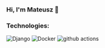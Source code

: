 ### Hi, I'm Mateusz 👋

<h3> Technologies: </h3>
<p>
  <img alt="Django" src="https://img.shields.io/badge/-Django-092E20?style=for-the-badge&logo=django&logoColor=green" />
  <img alt="Docker" src="https://img.shields.io/badge/-Docker-46a2f1?style=flat-square&logo=docker&logoColor=green" />
  <img alt="github actions" src="https://img.shields.io/badge/-Github_Actions-2088FF?style=flat-square&logo=github-actions&logoColor=white" />
</p>
<!--
**m-miler/m-miler** is a ✨ _special_ ✨ repository because its `README.md` (this file) appears on your GitHub profile.

Here are some ideas to get you started:

- 🔭 I’m currently working on ...
- 🌱 I’m currently learning ...
- 👯 I’m looking to collaborate on ...
- 🤔 I’m looking for help with ...
- 💬 Ask me about ...
- 📫 How to reach me: ...
- 😄 Pronouns: ...
- ⚡ Fun fact: ...
-->

